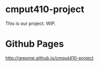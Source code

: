 # cmput410-project
This is our project. WIP.

# Github Pages
http://grepme.github.io/cmput410-project

